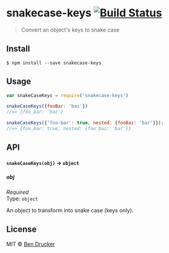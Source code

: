 # snakecase-keys [![Build Status](https://travis-ci.org/bendrucker/snakecase-keys.svg?branch=master)](https://travis-ci.org/bendrucker/snakecase-keys)

> Convert an object's keys to snake case


## Install

```
$ npm install --save snakecase-keys
```


## Usage

```js
var snakeCaseKeys = require('snakecase-keys')

snakeCaseKeys({fooBar: 'baz'})
//=> {foo_bar: 'baz'}

snakeCaseKeys({'foo-bar': true, nested: {fooBaz: 'bar'}});
//=> {foo_bar: true, nested: {foo_baz: 'bar'}}
```

## API

#### `snakeCaseKeys(obj)` -> `object`

##### obj

*Required*  
Type: `object`

An object to transform into snake case (keys only).


## License

MIT © [Ben Drucker](http://bendrucker.me)
